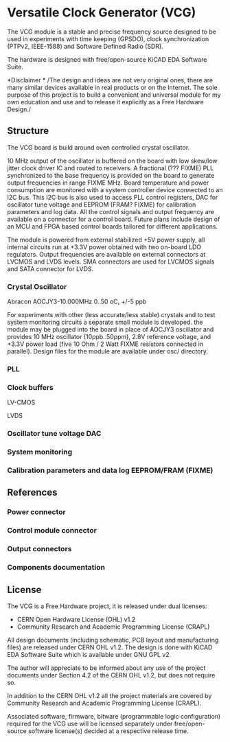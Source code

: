 # Versatile Clock Generator (VCG)

The VCG module is a stable and precise frequency source designed to be used
in experiments with time keeping (GPSDO), clock synchronization (PTPv2, IEEE-1588)
and Software Defined Radio (SDR).

The hardware is designed with free/open-source KiCAD EDA Software Suite.

*Disclaimer *
/The design and ideas are not very original ones, there are many similar devices
available in real products or on the Internet. The sole purpose of this
project is to build a convenient and universal module for my own education
and use and to release it explicitly as a Free Hardware Design./

## Structure

The VCG board is build around oven controlled crystal oscillator.

10 MHz output of the oscillator is buffered on the board with low
skew/low jitter clock driver IC and routed to receivers.  A
fractional (??? FIXME) PLL synchronized to the base frequency is
provided on the board to generate output frequencies in range FIXME
MHz.  Board temperature and power consumption are monitored with a
system controller device connected to an I2C bus. This I2C bus is also
used to access PLL control registers, DAC for oscillator tune voltage
and EEPROM (FRAM? FIXME) for calibration parameters and log data.  All
the control signals and output frequency are available on a connector
for a control board.  Future plans include design of an MCU and FPGA
based control boards tailored for different applications.

The module is powered from external stabilized +5V power supply,
all internal circuits run at +3.3V power obtained with two on-board
LDO regulators. Output frequencies are available on external connectors
at LVCMOS and LVDS levels.  SMA connectors are used for LVCMOS
signals and SATA connector for LVDS.

### Crystal Oscillator

Abracon AOCJY3-10.000MHz  0..50 oC, +/-5 ppb

For experiments with other (less accurate/less stable) crystals and to
test system monitoring circuits a separate small module is developed.
the module may be plugged into the board in place of AOCJY3 oscillator
and provides 10 MHz oscillator (10ppb..50ppm), 2.8V reference voltage,
and +3.3V power load (five 10 Ohm / 2 Watt FIXME resistors connected
in parallel). Design files for the module are available under osc/
directory.


### PLL

### Clock buffers

LV-CMOS

LVDS

### Oscillator tune voltage DAC

### System monitoring

### Calibration parameters and data log EEPROM/FRAM (FIXME)

## References

### Power connector

### Control module connector

### Output connectors

### Components documentation

## License

The VCG is a Free Hardware project, it is released under
dual licenses:

 - CERN Open Hardware License (OHL) v1.2
 - Community Research and Academic Programming License (CRAPL)

All design documents (including schematic, PCB layout and
manufacturing files) are released under CERN OHL v1.2.  The design is
done with KiCAD EDA Software Suite which is available under GNU GPL v2.

The author will appreciate to be informed about any use of the project
documents under Section 4.2 of the CERN OHL v1.2, but does not require
so.

In addition to the CERN OHL v1.2 all the project materials are covered
by Community Research and Academic Programming License (CRAPL).

Associated software, firmware, bitware (programmable logic
configuration) required for the VCG use will be licensed separately
under free/open-source software license(s) decided at a respective
release time.

